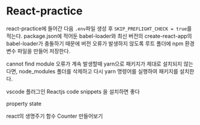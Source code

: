 # React-practice

react-practice에 들어간 다음 `.env`파일 생성 후 `SKIP_PREFLIGHT_CHECK = true`를 적는다.
package.json에 적어둔 babel-loader와 최신 버전의 create-react-app의 babel-loader가 충돌하기 때문에 버전 오류가 발생하지 않도록 루트 폴더에 npm 환경 변수 파일을 만들어 저장한다.

cannot find module 오류가 계속 발생할때
yarn으로 패키지가 제대로 설치되지 않는다면, node_modules 폴더를 삭제하고 다시 yarn 명령어를 실행하여 패키지를 설치한다.

vscode 플러그인 Reactjs code snippets 을 설치하면 좋다

property
state

react의 생명주기 함수
Counter 만들어보기
